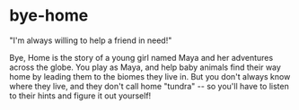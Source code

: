 bye-home
========

"I'm always willing to help a friend in need!"

Bye, Home is the story of a young girl named Maya and her adventures across the globe. You play as Maya, and 
help baby animals find their way home by leading them to the biomes they live in. But you don't always know where 
they live, and they don't call home "tundra" -- so you'll have to listen to their hints and figure it out yourself!

